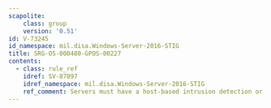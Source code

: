 ```yaml
---
scapolite:
    class: group
    version: '0.51'
id: V-73245
id_namespace: mil.disa.Windows-Server-2016-STIG
title: SRG-OS-000480-GPOS-00227
contents:
  - class: rule_ref
    idref: SV-87897
    idref_namespace: mil.disa.Windows-Server-2016-STIG
    ref_comment: Servers must have a host-based intrusion detection or preve ...
---
```


